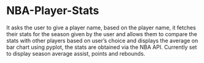 # NBA-Player-Stats
It asks the user to give a player name, based on the player name, it fetches their stats for the season given by the user and allows them to compare the stats with other players based on user’s choice and displays the average on bar chart using pyplot, the stats are obtained via the NBA API.
Currently set to display season average assist, points and rebounds.
